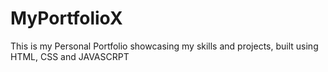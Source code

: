 # MyPortfolioX
This is my Personal Portfolio showcasing my skills and projects, built using HTML, CSS and JAVASCRPT
